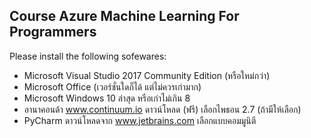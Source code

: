 ## Course Azure Machine Learning For Programmers

Please install the following sofewares:
- Microsoft Visual Studio 2017 Community Edition (หรือใหม่กว่า)
- Microsoft Office (เวอร์ชั่นใดก็ได้ แต่ไม่ควรเก่ามาก)
- Microsoft Windows 10 ล่าสุด หรือเก่าไม่เกิน 8
- อานาคอนด้า www.continuum.io ดาวน์โหลด (ฟรี) เลือกไพธอน 2.7 (ถ้ามีให้เลือก)
- PyCharm ดาวน์โหลดจาก www.jetbrains.com เลือกแบบคอมมูนิตี
